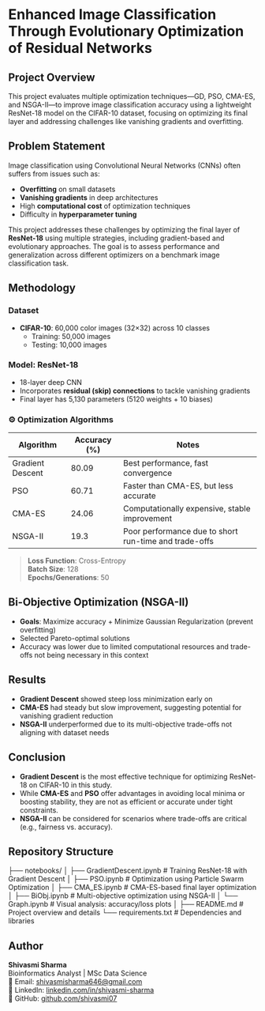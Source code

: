 # Enhanced Image Classification Through Evolutionary Optimization of Residual Networks

## Project Overview

This project evaluates multiple optimization techniques—GD, PSO, CMA-ES, and NSGA-II—to improve image classification accuracy using a lightweight ResNet-18 model on the CIFAR-10 dataset, focusing on optimizing its final layer and addressing challenges like vanishing gradients and overfitting.

## Problem Statement

Image classification using Convolutional Neural Networks (CNNs) often suffers from issues such as:
- **Overfitting** on small datasets  
- **Vanishing gradients** in deep architectures  
- High **computational cost** of optimization techniques  
- Difficulty in **hyperparameter tuning**

This project addresses these challenges by optimizing the final layer of **ResNet-18** using multiple strategies, including gradient-based and evolutionary approaches. The goal is to assess performance and generalization across different optimizers on a benchmark image classification task.

##  Methodology

###  Dataset

- **CIFAR-10**: 60,000 color images (32×32) across 10 classes
  - Training: 50,000 images
  - Testing: 10,000 images

### Model: ResNet-18

- 18-layer deep CNN
- Incorporates **residual (skip) connections** to tackle vanishing gradients
- Final layer has 5,130 parameters (5120 weights + 10 biases)

### ⚙ Optimization Algorithms

| Algorithm        | Accuracy (%) | Notes |
|------------------|--------------|-------|
| Gradient Descent | 80.09        | Best performance, fast convergence |
| PSO              | 60.71        | Faster than CMA-ES, but less accurate |
| CMA-ES           | 24.06        | Computationally expensive, stable improvement |
| NSGA-II          | 19.3         | Poor performance due to short run-time and trade-offs |

> **Loss Function**: Cross-Entropy  
> **Batch Size**: 128  
> **Epochs/Generations**: 50  

## Bi-Objective Optimization (NSGA-II)

- **Goals**: Maximize accuracy + Minimize Gaussian Regularization (prevent overfitting)
- Selected Pareto-optimal solutions
- Accuracy was lower due to limited computational resources and trade-offs not being necessary in this context

## Results

- **Gradient Descent** showed steep loss minimization early on
- **CMA-ES** had steady but slow improvement, suggesting potential for vanishing gradient reduction
- **NSGA-II** underperformed due to its multi-objective trade-offs not aligning with dataset needs

## Conclusion

- **Gradient Descent** is the most effective technique for optimizing ResNet-18 on CIFAR-10 in this study.
- While **CMA-ES** and **PSO** offer advantages in avoiding local minima or boosting stability, they are not as efficient or accurate under tight constraints.
- **NSGA-II** can be considered for scenarios where trade-offs are critical (e.g., fairness vs. accuracy).

## Repository Structure

├── notebooks/
│ ├── GradientDescent.ipynb # Training ResNet-18 with Gradient Descent
│ ├── PSO.ipynb # Optimization using Particle Swarm Optimization
│ ├── CMA_ES.ipynb # CMA-ES-based final layer optimization
│ ├── BiObj.ipynb # Multi-objective optimization using NSGA-II
│ └── Graph.ipynb # Visual analysis: accuracy/loss plots
│
├── README.md # Project overview and details
└── requirements.txt # Dependencies and libraries


## Author
**Shivasmi Sharma**  
Bioinformatics Analyst | MSc Data Science  
📧 Email: [shivasmisharma646@gmail.com](mailto:shivasmisharma646@gmail.com)  
🔗 LinkedIn: [linkedin.com/in/shivasmi-sharma](https://www.linkedin.com/in/shivasmi-sharma)  
🐙 GitHub: [github.com/shivasmi07](https://github.com/shivasmi07)

